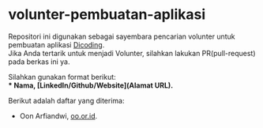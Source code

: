 # volunter-pembuatan-aplikasi
Repositori ini digunakan sebagai sayembara pencarian volunter untuk pembuatan aplikasi
[Dicoding](www.dicoding.com). <br>
Jika Anda tertarik untuk menjadi Volunter, silahkan lakukan PR(pull-request) pada berkas ini ya.<br>

Silahkan gunakan format berikut:<br>
**\* Nama, [LinkedIn/Github/Website](Alamat URL).**

Berikut adalah daftar yang diterima:
* Oon Arfiandwi, [oo.or.id](https://oo.or.id).
